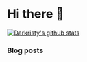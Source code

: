 # Hi there 👋

[![Darkristy's github stats](https://github-readme-stats.vercel.app/api?username=darkristy)](https://github.com/anuraghazra/github-readme-stats)

### Blog posts

<!-- BLOG-POST-LIST:START -->
<!-- BLOG-POST-LIST:END -->

<!--
**darkristy/darkristy** is a ✨ _special_ ✨ repository because its `README.md` (this file) appears on your GitHub profile.

Here are some ideas to get you started:

- 🔭 I’m currently working on ...
- 🌱 I’m currently learning ...
- 👯 I’m looking to collaborate on ...
- 🤔 I’m looking for help with ...
- 💬 Ask me about ...
- 📫 How to reach me: ...
- 😄 Pronouns: ...
- ⚡ Fun fact: ...
-->

